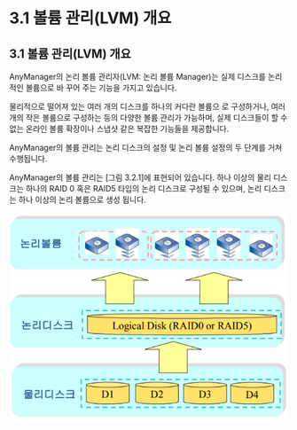 # 3.1  볼륨 관리\(LVM\) 개요

## 3.1  볼륨 관리\(LVM\) 개요

AnyManager의 논리 볼륨 관리자\(LVM: 논리 볼륨 Manager\)는 실제 디스크를 논리적인 볼륨으로 바 꾸어 주는 기능을 가지고 있습니다.

물리적으로 떨어져 있는 여러 개의 디스크를 하나의 커다란 볼륨으 로 구성하거나, 여러 개의 작은 볼륨으로 구성하는 등의 다양한 볼륨 관리가 가능하며, 실제 디스크들이 할 수 없는 온라인 볼륨 확장이나 스냅샷 같은 복잡한 기능들을 제공합니다.

AnyManager의 볼륨 관리는 논리 디스크의 설정 및 논리 볼륨 설정의 두 단계를 거쳐 수행됩니다.

AnyManager의 볼륨 관리는 \[그림 3.2.1\]에 표현되어 있습니다. 하나 이상의 물리 디스크는 하나의 RAID 0 혹은 RAID5 타입의 논리 디스크로 구성될 수 있으며, 논리 디스크는 하나 이상의 논리 볼륨으로 생성 됩니다.

![\[ &#xADF8;&#xB9BC; 3.2.1 AnyManager&#xC758; &#xC2A4;&#xD1A0;&#xB9AC;&#xC9C0; &#xAD00;&#xB9AC; \]](../.gitbook/assets/storage%20%281%29.png)

